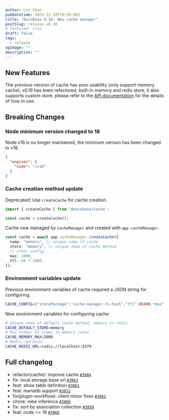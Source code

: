 ```yaml
---
author: Lin Chen
pubDatetime: 2023-11-20T19:59:00Z
title: "NocoBase 0.16: New cache manager"
postSlug: release-v0.16
# featured: true
draft: false
tags:
  - release
ogImage: ""
description: ""
---
```


## New Features

The previous version of cache has poor usability (only support memory cache), v0.16 has been refactored, built-in memory and redis store, it also supports custom store. please refer to the [API documentation](https://docs.nocobase.com/api/cache/cache-manager) for the details of how to use.

## Breaking Changes

### Node minimum version changed to 18
Node v16 is no longer maintained, the minimum version has been changed to v18.

```json
{
  "engines": {
    "node": ">=18"
  }
}
```

### Cache creation method update

Deprecated: Use `createCache` for cache creation.

```ts
import { createCache } from "@nocobase/cache";

const cache = createCache();
```

Cache now managed by `CacheManager` and created with `app.cacheManager`.

```ts
const cache = await app.cacheManager.createCache({
  name: "memory", // unique name of cache
  store: "memory", // unique name of cache method
  // other config
  max: 2000,
  ttl: 60 * 1000,
});
```

### Environment variables update

Previous environment variables of cache required a JSON string for configuring.

```bash
CACHE_CONFIG={"storePackage":"cache-manager-fs-hash","ttl":86400,"max":1000}
```

New environment variables for configuring cache:

```bash
# Unique name of default cache method, memory or redis
CACHE_DEFAULT_STORE=memory
# Max number of items in memory cache
CACHE_MEMORY_MAX=2000
# Redis，optional
CACHE_REDIS_URL=redis://localhost:6379
```
## Full changelog
- refactor(cache): improve cache [`#3004`](https://github.com/nocobase/nocobase/pull/3004)
- fix: local storage base url [`#3063`](https://github.com/nocobase/nocobase/pull/3063)
- feat: show table definition [`#3061`](https://github.com/nocobase/nocobase/pull/3061)
- feat: mariadb support [`#3052`](https://github.com/nocobase/nocobase/pull/3052)
- fix(plugin-workflow): client minor fixes [`#3062`](https://github.com/nocobase/nocobase/pull/3062)
- chore: view inference [`#3060`](https://github.com/nocobase/nocobase/pull/3060)
- fix: sort by association collection [`#3058`](https://github.com/nocobase/nocobase/pull/3058)
- feat: node &gt;= 18 [`#3066`](https://github.com/nocobase/nocobase/pull/3066)
